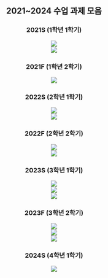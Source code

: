 <div align=center> 
<h2> 2021~2024 수업 과제 모음 </h2>

<h3>2021S (1학년 1학기)</h3> 
<a href="https://github.com/coolho1129/undergraduate/tree/main/Interactive-Programming">
<img src="https://img.shields.io/badge/Interactive Programming-FFB74D?style=for-the-badge&logo=python&logoColor=white">
</a>
  <br>
<img src="https://img.shields.io/badge/Software and problem solving-FF8A65?style=for-the-badge&logo=python&logoColor=white">

<h3> 2021F (1학년 2학기)</h3>
<img src="https://img.shields.io/badge/Basic Programming-4DB6AC?style=for-the-badge&logo=C&logoColor=white">

<h3> 2022S (2학년 1학기)</h3>
<img src="https://img.shields.io/badge/Data Structure-81C784?style=for-the-badge&logo=C&logoColor=white"><br>
<img src="https://img.shields.io/badge/Java Programming-FFD54F?style=for-the-badge&logo=OpenJDK&logoColor=white">

<h3> 2022F (2학년 2학기)</h3>
<img src="https://img.shields.io/badge/System Programming-4FC3F7?style=for-the-badge&logo=C&logoColor=white"><br>
<img src="https://img.shields.io/badge/Linear Algebra Programming Project-BA68C8?style=for-the-badge&logo=python&logoColor=white">

<h3> 2023S (3학년 1학기)</h3>
<img src="https://img.shields.io/badge/Algorithm1-64B5F6?style=for-the-badge&logo=python&logoColor=white"><br>
<img src="https://img.shields.io/badge/Network Programming-FDD835?style=for-the-badge&logo=C&logoColor=white"><br>
<img src="https://img.shields.io/badge/Artificial Intelligence-FF8A65?style=for-the-badge&logo=python&logoColor=white">

<h3> 2023F (3학년 2학기)</h3>
<img src="https://img.shields.io/badge/Database-FFB74D?style=for-the-badge&logo=oracle&logoColor=white"><br>
<img src="https://img.shields.io/badge/Algorithm2-4FC3F7?style=for-the-badge&logo=python&logoColor=white"><br>
<img src="https://img.shields.io/badge/Introduction to Machine Learning-9575CD?style=for-the-badge&logo=python&logoColor=white">

<h3> 2024S (4학년 1학기)</h3>
<img src="https://img.shields.io/badge/Deep Learning-AED581?style=for-the-badge&logo=python&logoColor=white">

</div>
